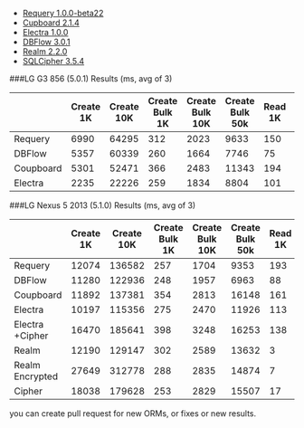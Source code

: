 * [Requery 1.0.0-beta22][1]
* [Cupboard 2.1.4][2]
* [Electra 1.0.0][3]
* [DBFlow 3.0.1][4]
* [Realm 2.2.0][5]
* [SQLCipher 3.5.4][6]

###LG G3 856 (5.0.1) Results (ms, avg of 3)

|           | Create 1K | Create 10K | Create Bulk 1K | Create Bulk 10K | Create Bulk 50k | Read 1K | Read 10K | Read 50k |
|-----------|-----------|------------|----------------|-----------------|-----------------|---------|----------|----------|
| Requery   | 6990      | 64295      | 312            | 2023            | 9633            | 150     | 2446     | 15008    |
| DBFlow    | 5357      | 60339      | 260            | 1664            | 7746            | 75      | 1042     | 10662    |
| Coupboard | 5301      | 52471      | 366            | 2483            | 11343           | 194     | 1582     | 12071    |
| Electra   | 2235      | 22226      | 259            | 1834            | 8804            | 101     | 948      | 7798     |

###LG Nexus 5 2013 (5.1.0) Results (ms, avg of 3)

|                 | Create 1K | Create 10K | Create Bulk 1K | Create Bulk 10K | Create Bulk 50k | Read 1K | Read 10K | Read 50k |
|-----------------|-----------|------------|----------------|-----------------|-----------------|---------|----------|----------|
| Requery         | 12074     | 136582     | 257            | 1704            | 9353            | 193     | 2073     | 16688    |
| DBFlow          | 11280     | 122936     | 248            | 1957            | 6963            | 88      | 1027     | 10484    |
| Coupboard       | 11892     | 137381     | 354            | 2813            | 16148           | 161     | 2292     | 18068    |
| Electra         | 10197     | 115356     | 275            | 2470            | 11926           | 113     | 1506     | 13381    |
| Electra +Cipher | 16470     | 185641     | 398            | 3248            | 16253           | 138     | 3297     | 16772    |
| Realm           | 12190     | 129147     | 302            | 2589            | 13632           | 3       | 6        | 47       |
| Realm Encrypted | 27649     | 312778     | 288            | 2835            | 14874           | 7       | 11       | 36       |
| Cipher          | 18038     | 179628     | 253            | 2829            | 15507           | 17      | 987      | 1257     |

[1]: https://github.com/requery/requery
[2]: https://bitbucket.org/littlerobots/cupboard
[3]: https://bitbucket.org/txdrive/electra
[4]: https://github.com/Raizlabs/DBFlow
[5]: https://realm.io/docs/java/2.2.0/
[6]: https://www.zetetic.net/sqlcipher/sqlcipher-for-android/

you can create pull request for new ORMs, or fixes or new results.
